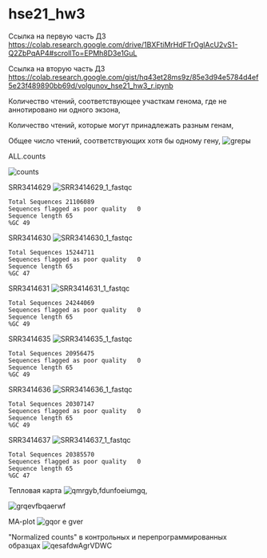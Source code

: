 # hse21_hw3

Ссылка на первую часть ДЗ https://colab.research.google.com/drive/1BXFtiMrHdFTrOglAcU2vS1-Q2ZbPqAP4#scrollTo=EPMh8D3e1GuL

Ссылка на вторую часть ДЗ https://colab.research.google.com/gist/hq43et28ms9z/85e3d94e5784d4ef5e23f489890bb69d/volgunov_hse21_hw3_r.ipynb

Количество чтений, соответствующее участкам генома, где не аннотировано ни одного экзона,

Количество чтений, которые могут принадлежать разным генам,

Общее число чтений, соответствующих хотя бы одному гену,
![grepы](https://user-images.githubusercontent.com/91056319/144660413-fd3d7ad4-ac6a-4da9-b319-ecc1cbf4c34c.JPG)



ALL.counts

![counts](https://user-images.githubusercontent.com/91056319/144661002-bab2029d-bfb7-4207-adfd-024febee9318.JPG)


  SRR3414629
![SRR3414629_1_fastqc](https://user-images.githubusercontent.com/91056319/144661877-f1c7d249-8ad1-40b8-9df3-bde27ff6291c.JPG)

    Total Sequences	21106089
    Sequences flagged as poor quality	0
    Sequence length	65
    %GC	49


  SRR3414630
![SRR3414630_1_fastqc](https://user-images.githubusercontent.com/91056319/144661889-deeb3f33-29e0-4f87-8076-96760a38d7e6.JPG)

    Total Sequences	15244711
    Sequences flagged as poor quality	0
    Sequence length	65
    %GC	47


  SRR3414631
![SRR3414631_1_fastqc](https://user-images.githubusercontent.com/91056319/144661902-7f1fbede-b342-47d1-a845-fdc4593fef6c.JPG)

    Total Sequences	24244069
    Sequences flagged as poor quality	0
    Sequence length	65
    %GC	49


  SRR3414635
![SRR3414635_1_fastqc](https://user-images.githubusercontent.com/91056319/144661923-c2324f35-c031-4cdc-818d-a307fc73a140.JPG)

    Total Sequences	20956475
    Sequences flagged as poor quality	0
    Sequence length	65
    %GC	49


SRR3414636
![SRR3414636_1_fastqc](https://user-images.githubusercontent.com/91056319/144661932-1e61ca60-b601-45c9-bcfd-3dcdbf6cee88.JPG)

    Total Sequences	20307147
    Sequences flagged as poor quality	0
    Sequence length	65
    %GC	49


  SRR3414637
![SRR3414637_1_fastqc](https://user-images.githubusercontent.com/91056319/144661946-1a637d55-a2d6-46e9-b63b-f2ec709dceb2.JPG)

    Total Sequences	20385570
    Sequences flagged as poor quality	0
    Sequence length	65
    %GC	47


  Тепловая карта
![qmrgyb,fdunfoeiumgq,](https://user-images.githubusercontent.com/91056319/144669391-c54cc7b2-8b5d-45fb-b5a5-e6df24e42fe2.JPG)

![grqevfbqaerwf](https://user-images.githubusercontent.com/91056319/144669351-80ca4e84-f469-4ed1-a4b1-dd5a423c4ea9.JPG)

  MA-plot
![gqor e gver](https://user-images.githubusercontent.com/91056319/144669361-b1bc424d-c225-4f65-8d9e-a8c3f40af623.JPG)

  "Normalized counts" в контрольных и перепрограммированных образцах
![qesafdwAgrVDWC](https://user-images.githubusercontent.com/91056319/144669378-172d3e6b-7a6e-4ab5-9082-76f112955387.JPG)


